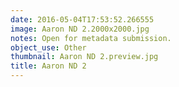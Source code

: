 ```yaml
---
date: 2016-05-04T17:53:52.266555
image: Aaron ND 2.2000x2000.jpg
notes: Open for metadata submission.
object_use: Other
thumbnail: Aaron ND 2.preview.jpg
title: Aaron ND 2
---
```


